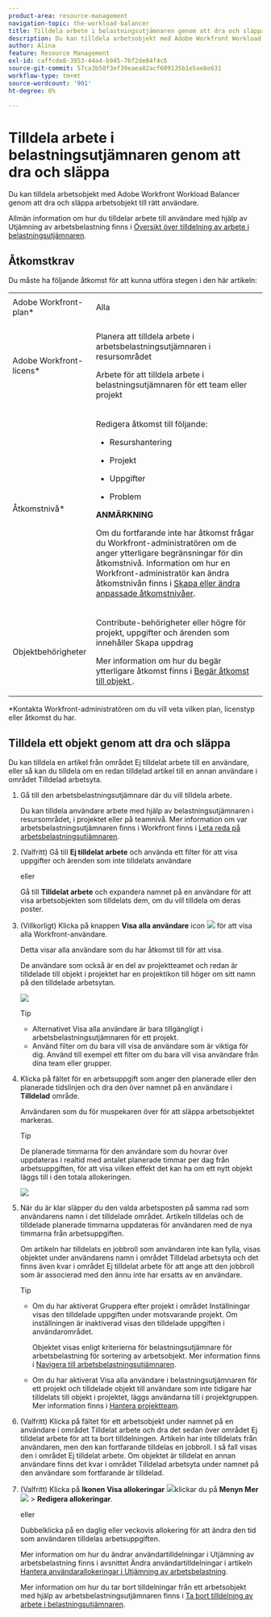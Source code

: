```yaml
---
product-area: resource-management
navigation-topic: the-workload-balancer
title: Tilldela arbete i belastningsutjämnaren genom att dra och släppa
description: Du kan tilldela arbetsobjekt med Adobe Workfront Workload Balancer genom att dra och släppa arbetsobjekt till rätt användare.
author: Alina
feature: Resource Management
exl-id: caffcde8-3953-44a4-b945-76f2de84f4c6
source-git-commit: 57ca3b58f3ef39eaea82acf609135b1e5ae8e631
workflow-type: tm+mt
source-wordcount: '901'
ht-degree: 0%

---
```


# Tilldela arbete i belastningsutjämnaren genom att dra och släppa

<!--remove production and preview preferences at release-->

Du kan tilldela arbetsobjekt med Adobe Workfront Workload Balancer genom att dra och släppa arbetsobjekt till rätt användare.

Allmän information om hur du tilldelar arbete till användare med hjälp av Utjämning av arbetsbelastning finns i [Översikt över tilldelning av arbete i belastningsutjämnaren](../../resource-mgmt/workload-balancer/assign-work-in-workload-balancer.md).

## Åtkomstkrav

Du måste ha följande åtkomst för att kunna utföra stegen i den här artikeln:

<table style="table-layout:auto"> 
 <col> 
 <col> 
 <tbody> 
  <tr> 
   <td role="rowheader">Adobe Workfront-plan*</td> 
   <td> <p>Alla </p> </td> 
  </tr> 
  <tr> 
   <td role="rowheader">Adobe Workfront-licens*</td> 
   <td> <p>Planera att tilldela arbete i arbetsbelastningsutjämnaren i resursområdet</p>
   <p>Arbete för att tilldela arbete i belastningsutjämnaren för ett team eller projekt</p>
 </td> 
  </tr> 
  <tr> 
   <td role="rowheader">Åtkomstnivå*</td> 
   <td> <p>Redigera åtkomst till följande:</p> 
    <ul> 
     <li> <p>Resurshantering</p> </li> 
     <li> <p>Projekt</p> </li> 
     <li> <p>Uppgifter</p> </li> 
     <li> <p>Problem</p> </li> 
    </ul> <p><b>ANMÄRKNING</b>

Om du fortfarande inte har åtkomst frågar du Workfront-administratören om de anger ytterligare begränsningar för din åtkomstnivå. Information om hur en Workfront-administratör kan ändra åtkomstnivån finns i <a href="../../administration-and-setup/add-users/configure-and-grant-access/create-modify-access-levels.md" class="MCXref xref">Skapa eller ändra anpassade åtkomstnivåer</a>.</p> </td>
</tr> 
  <tr> 
   <td role="rowheader">Objektbehörigheter</td> 
   <td> <p>Contribute-behörigheter eller högre för projekt, uppgifter och ärenden som innehåller Skapa uppdrag</p> <p>Mer information om hur du begär ytterligare åtkomst finns i <a href="../../workfront-basics/grant-and-request-access-to-objects/request-access.md" class="MCXref xref">Begär åtkomst till objekt </a>.</p> </td> 
  </tr> 
 </tbody> 
</table>

&#42;Kontakta Workfront-administratören om du vill veta vilken plan, licenstyp eller åtkomst du har.

## Tilldela ett objekt genom att dra och släppa

Du kan tilldela en artikel från området Ej tilldelat arbete till en användare, eller så kan du tilldela om en redan tilldelad artikel till en annan användare i området Tilldelad arbetsyta.

1. Gå till den arbetsbelastningsutjämnare där du vill tilldela arbete.

   Du kan tilldela användare arbete med hjälp av belastningsutjämnaren i resursområdet, i projektet eller på teamnivå. Mer information om var arbetsbelastningsutjämnaren finns i Workfront finns i [Leta reda på arbetsbelastningsutjämnaren](../../resource-mgmt/workload-balancer/locate-workload-balancer.md).

1. (Valfritt) Gå till **Ej tilldelat arbete** och använda ett filter för att visa uppgifter och ärenden som inte tilldelats användare

   eller

   Gå till **Tilldelat arbete** och expandera namnet på en användare för att visa arbetsobjekten som tilldelats dem, om du vill tilldela om deras poster.

1. (Villkorligt) Klicka på knappen **Visa alla användare** icon ![](assets/show-all-users-icon-project-workload-balancer.png) för att visa alla Workfront-användare.

   Detta visar alla användare som du har åtkomst till för att visa.

   De användare som också är en del av projektteamet och redan är tilldelade till objekt i projektet har en projektikon till höger om sitt namn på den tilldelade arbetsytan.

   ![](assets/user-on-the-project-indicator-highlighted-project-workload-balancer.png)


   >[!TIP]
   >
   >* Alternativet Visa alla användare är bara tillgängligt i arbetsbelastningsutjämnaren för ett projekt.
   >* Använd filter om du bara vill visa de användare som är viktiga för dig. Använd till exempel ett filter om du bara vill visa användare från dina team eller grupper.




1. Klicka på fältet för en arbetsuppgift som anger den planerade eller den planerade tidslinjen och dra den över namnet på en användare i **Tilldelad** område.

   Användaren som du för muspekaren över för att släppa arbetsobjektet markeras.

   >[!TIP]
   >
   >De planerade timmarna för den användare som du hovrar över uppdateras i realtid med antalet planerade timmar per dag från arbetsuppgiften, för att visa vilken effekt det kan ha om ett nytt objekt läggs till i den totala allokeringen.

   ![](assets/drag-drop-item-from-unassigned-to-assigned-wb-nwe-350x152.png)

1. När du är klar släpper du den valda arbetsposten på samma rad som användarens namn i det tilldelade området. Artikeln tilldelas och de tilldelade planerade timmarna uppdateras för användaren med de nya timmarna från arbetsuppgiften.

   Om artikeln har tilldelats en jobbroll som användaren inte kan fylla, visas objektet under användarens namn i området Tilldelad arbetsyta och det finns även kvar i området Ej tilldelat arbete för att ange att den jobbroll som är associerad med den ännu inte har ersatts av en användare.

   >[!TIP]
   >
   >* Om du har aktiverat Gruppera efter projekt i området Inställningar visas den tilldelade uppgiften under motsvarande projekt. Om inställningen är inaktiverad visas den tilldelade uppgiften i användarområdet.
      >
      >
      >     Objektet visas enligt kriterierna för belastningsutjämnare för arbetsbelastning för sortering av arbetsobjekt. Mer information finns i [Navigera till arbetsbelastningsutjämnaren](../../resource-mgmt/workload-balancer/navigate-the-workload-balancer.md).
   >
   >
   >* Om du har aktiverat Visa alla användare i belastningsutjämnaren för ett projekt och tilldelade objekt till användare som inte tidigare har tilldelats till objekt i projektet, läggs användarna till i projektgruppen. Mer information finns i [Hantera projektteam](../../manage-work/projects/planning-a-project/manage-project-team.md).



1. (Valfritt) Klicka på fältet för ett arbetsobjekt under namnet på en användare i området Tilldelat arbete och dra det sedan över området Ej tilldelat arbete för att ta bort tilldelningen. Artikeln har inte tilldelats från användaren, men den kan fortfarande tilldelas en jobbroll. I så fall visas den i området Ej tilldelat arbete. Om objektet är tilldelat en annan användare finns det kvar i området Tilldelad arbetsyta under namnet på den användare som fortfarande är tilldelad.
1. (Valfritt) Klicka på **Ikonen Visa allokeringar** ![](assets/show-allocations-icon-small.png)klickar du på **Menyn Mer** ![](assets/qs-more-menu.png) > **Redigera allokeringar**.

   <!--
   (make sure these are still called this, and that the icon has not changed)
   -->
   eller

   Dubbelklicka på en daglig eller veckovis allokering för att ändra den tid som användaren tilldelas arbetsuppgiften.

   Mer information om hur du ändrar användartilldelningar i Utjämning av arbetsbelastning finns i avsnittet Ändra användartilldelningar i artikeln [Hantera användarallokeringar i Utjämning av arbetsbelastning](../../resource-mgmt/workload-balancer/manage-user-allocations-workload-balancer.md).

   Mer information om hur du tar bort tilldelningar från ett arbetsobjekt med hjälp av arbetsbelastningsutjämnaren finns i [Ta bort tilldelning av arbete i belastningsutjämnaren](../../resource-mgmt/workload-balancer/unassign-work-in-workload-balancer.md).


